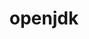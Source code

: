 ---
title: "openjdk"
layout: cache
categories: [package, develop-2024-10-06]
meta: {"versions": ["11.0.17_8", "11.0.23_9", "17.0.11_9", "17.0.4.1_1"], "compilers": ["apple-clang@=15.0.0", "cce@=15.0.1", "gcc@=11.4.0", "gcc@=13.2.0", "gcc@=7.3.1", "gcc@=7.5.0", "gcc@=9.4.0", "oneapi@=2024.2.1"], "oss": ["amzn2", "rhel8", "ubuntu18.04", "ubuntu20.04", "ubuntu22.04", "ubuntu24.04", "ventura"], "platforms": ["darwin", "linux"], "targets": ["aarch64", "neoverse_n1", "neoverse_v1", "neoverse_v2", "ppc64le", "x86_64_v3", "zen4"], "stacks": ["aws-isc", "aws-isc-aarch64", "build_systems", "e4s", "e4s-cray-rhel", "e4s-neoverse-v2", "e4s-neoverse_v1", "e4s-oneapi", "e4s-power", "e4s-rocm-external", "ml-darwin-aarch64-mps", "ml-linux-x86_64-cpu", "ml-linux-x86_64-cuda", "ml-linux-x86_64-rocm", "root"], "num_specs": 22, "num_specs_by_stack": {"root": 22, "ml-darwin-aarch64-mps": 1, "aws-isc-aarch64": 4, "aws-isc": 2, "e4s-cray-rhel": 2, "build_systems": 1, "e4s-power": 2, "e4s-neoverse_v1": 2, "e4s-neoverse-v2": 2, "e4s": 2, "e4s-rocm-external": 1, "e4s-oneapi": 2, "ml-linux-x86_64-rocm": 1, "ml-linux-x86_64-cuda": 2, "ml-linux-x86_64-cpu": 2}}
spec_details: [{"hash": "va6pgaxpkjqjomyvquzn6lkp5fhglnwd", "compiler": "apple-clang@=15.0.0", "versions": ["17.0.11_9"], "os": "ventura", "platform": "darwin", "target": "aarch64", "variants": ["build_system=generic"], "stacks": ["root", "ml-darwin-aarch64-mps"], "size": "-", "tarball": "https://binaries.spack.io/develop-2024-10-06/build_cache/darwin-ventura-aarch64/apple-clang-15.0.0/openjdk-17.0.11_9/darwin-ventura-aarch64-apple-clang-15.0.0-openjdk-17.0.11_9-va6pgaxpkjqjomyvquzn6lkp5fhglnwd.spack"}, {"hash": "h4lk6utksvtpoft4cu3ynqyvbst3qw7s", "compiler": "gcc@=7.3.1", "versions": ["17.0.11_9"], "os": "amzn2", "platform": "linux", "target": "aarch64", "variants": ["build_system=generic"], "stacks": ["root", "aws-isc-aarch64"], "size": "-", "tarball": "https://binaries.spack.io/develop-2024-10-06/build_cache/linux-amzn2-aarch64/gcc-7.3.1/openjdk-17.0.11_9/linux-amzn2-aarch64-gcc-7.3.1-openjdk-17.0.11_9-h4lk6utksvtpoft4cu3ynqyvbst3qw7s.spack"}, {"hash": "w266rorsp6ajnjdy2zqqb5wzqplhjhzu", "compiler": "gcc@=7.3.1", "versions": ["11.0.23_9"], "os": "amzn2", "platform": "linux", "target": "aarch64", "variants": ["build_system=generic"], "stacks": ["root", "aws-isc-aarch64"], "size": "-", "tarball": "https://binaries.spack.io/develop-2024-10-06/build_cache/linux-amzn2-aarch64/gcc-7.3.1/openjdk-11.0.23_9/linux-amzn2-aarch64-gcc-7.3.1-openjdk-11.0.23_9-w266rorsp6ajnjdy2zqqb5wzqplhjhzu.spack"}, {"hash": "inn6tam6s4rxrij7gwrk24xp3ckpte34", "compiler": "gcc@=7.3.1", "versions": ["17.0.11_9"], "os": "amzn2", "platform": "linux", "target": "neoverse_n1", "variants": ["build_system=generic"], "stacks": ["root", "aws-isc-aarch64"], "size": "-", "tarball": "https://binaries.spack.io/develop-2024-10-06/build_cache/linux-amzn2-neoverse_n1/gcc-7.3.1/openjdk-17.0.11_9/linux-amzn2-neoverse_n1-gcc-7.3.1-openjdk-17.0.11_9-inn6tam6s4rxrij7gwrk24xp3ckpte34.spack"}, {"hash": "zsr2yfpxpb6tpznn25he4k5mkx55ck5h", "compiler": "gcc@=7.3.1", "versions": ["11.0.23_9"], "os": "amzn2", "platform": "linux", "target": "neoverse_n1", "variants": ["build_system=generic"], "stacks": ["root", "aws-isc-aarch64"], "size": "-", "tarball": "https://binaries.spack.io/develop-2024-10-06/build_cache/linux-amzn2-neoverse_n1/gcc-7.3.1/openjdk-11.0.23_9/linux-amzn2-neoverse_n1-gcc-7.3.1-openjdk-11.0.23_9-zsr2yfpxpb6tpznn25he4k5mkx55ck5h.spack"}, {"hash": "ssdqtevdtotojycl2lgqc526zbaykzfe", "compiler": "gcc@=7.3.1", "versions": ["17.0.11_9"], "os": "amzn2", "platform": "linux", "target": "x86_64_v3", "variants": ["build_system=generic"], "stacks": ["aws-isc", "root"], "size": "-", "tarball": "https://binaries.spack.io/develop-2024-10-06/build_cache/linux-amzn2-x86_64_v3/gcc-7.3.1/openjdk-17.0.11_9/linux-amzn2-x86_64_v3-gcc-7.3.1-openjdk-17.0.11_9-ssdqtevdtotojycl2lgqc526zbaykzfe.spack"}, {"hash": "j7blxeupzduwf25xtabx3gdmstsbbtfw", "compiler": "gcc@=7.3.1", "versions": ["11.0.23_9"], "os": "amzn2", "platform": "linux", "target": "x86_64_v3", "variants": ["build_system=generic"], "stacks": ["aws-isc", "root"], "size": "-", "tarball": "https://binaries.spack.io/develop-2024-10-06/build_cache/linux-amzn2-x86_64_v3/gcc-7.3.1/openjdk-11.0.23_9/linux-amzn2-x86_64_v3-gcc-7.3.1-openjdk-11.0.23_9-j7blxeupzduwf25xtabx3gdmstsbbtfw.spack"}, {"hash": "345ruvnwt74cxawn7jekxgksmiegxrp5", "compiler": "cce@=15.0.1", "versions": ["11.0.23_9"], "os": "rhel8", "platform": "linux", "target": "zen4", "variants": ["build_system=generic"], "stacks": ["e4s-cray-rhel", "root"], "size": "-", "tarball": "https://binaries.spack.io/develop-2024-10-06/build_cache/linux-rhel8-zen4/cce-15.0.1/openjdk-11.0.23_9/linux-rhel8-zen4-cce-15.0.1-openjdk-11.0.23_9-345ruvnwt74cxawn7jekxgksmiegxrp5.spack"}, {"hash": "qafcwwitlchf4fqfhmwomzyqkdbsgla7", "compiler": "cce@=15.0.1", "versions": ["17.0.11_9"], "os": "rhel8", "platform": "linux", "target": "zen4", "variants": ["build_system=generic"], "stacks": ["e4s-cray-rhel", "root"], "size": "-", "tarball": "https://binaries.spack.io/develop-2024-10-06/build_cache/linux-rhel8-zen4/cce-15.0.1/openjdk-17.0.11_9/linux-rhel8-zen4-cce-15.0.1-openjdk-17.0.11_9-qafcwwitlchf4fqfhmwomzyqkdbsgla7.spack"}, {"hash": "2teuw6t2t5speshrryuyqmnmlrhidfxf", "compiler": "gcc@=7.5.0", "versions": ["17.0.11_9"], "os": "ubuntu18.04", "platform": "linux", "target": "x86_64_v3", "variants": ["build_system=generic"], "stacks": ["root", "build_systems"], "size": "-", "tarball": "https://binaries.spack.io/develop-2024-10-06/build_cache/linux-ubuntu18.04-x86_64_v3/gcc-7.5.0/openjdk-17.0.11_9/linux-ubuntu18.04-x86_64_v3-gcc-7.5.0-openjdk-17.0.11_9-2teuw6t2t5speshrryuyqmnmlrhidfxf.spack"}, {"hash": "mitgoj23wp623uhtauwn4dehoynb67up", "compiler": "gcc@=9.4.0", "versions": ["11.0.17_8"], "os": "ubuntu20.04", "platform": "linux", "target": "ppc64le", "variants": ["build_system=generic"], "stacks": ["e4s-power", "root"], "size": "-", "tarball": "https://binaries.spack.io/develop-2024-10-06/build_cache/linux-ubuntu20.04-ppc64le/gcc-9.4.0/openjdk-11.0.17_8/linux-ubuntu20.04-ppc64le-gcc-9.4.0-openjdk-11.0.17_8-mitgoj23wp623uhtauwn4dehoynb67up.spack"}, {"hash": "i7vi3ln23y2obdkxcto242oqlwotcp4s", "compiler": "gcc@=9.4.0", "versions": ["17.0.4.1_1"], "os": "ubuntu20.04", "platform": "linux", "target": "ppc64le", "variants": ["build_system=generic"], "stacks": ["e4s-power", "root"], "size": "-", "tarball": "https://binaries.spack.io/develop-2024-10-06/build_cache/linux-ubuntu20.04-ppc64le/gcc-9.4.0/openjdk-17.0.4.1_1/linux-ubuntu20.04-ppc64le-gcc-9.4.0-openjdk-17.0.4.1_1-i7vi3ln23y2obdkxcto242oqlwotcp4s.spack"}, {"hash": "ujnetisser6vozxa6eifdyvx7ahktgx2", "compiler": "gcc@=11.4.0", "versions": ["11.0.23_9"], "os": "ubuntu22.04", "platform": "linux", "target": "neoverse_v1", "variants": ["build_system=generic"], "stacks": ["root", "e4s-neoverse_v1"], "size": "-", "tarball": "https://binaries.spack.io/develop-2024-10-06/build_cache/linux-ubuntu22.04-neoverse_v1/gcc-11.4.0/openjdk-11.0.23_9/linux-ubuntu22.04-neoverse_v1-gcc-11.4.0-openjdk-11.0.23_9-ujnetisser6vozxa6eifdyvx7ahktgx2.spack"}, {"hash": "5ky7ysza7ukj4pfqdwuco44jxlmtbdkg", "compiler": "gcc@=11.4.0", "versions": ["17.0.11_9"], "os": "ubuntu22.04", "platform": "linux", "target": "neoverse_v1", "variants": ["build_system=generic"], "stacks": ["root", "e4s-neoverse_v1"], "size": "-", "tarball": "https://binaries.spack.io/develop-2024-10-06/build_cache/linux-ubuntu22.04-neoverse_v1/gcc-11.4.0/openjdk-17.0.11_9/linux-ubuntu22.04-neoverse_v1-gcc-11.4.0-openjdk-17.0.11_9-5ky7ysza7ukj4pfqdwuco44jxlmtbdkg.spack"}, {"hash": "5pqnc6bk2r7mnipu6e7t6zjk7m446p5u", "compiler": "gcc@=11.4.0", "versions": ["11.0.23_9"], "os": "ubuntu22.04", "platform": "linux", "target": "neoverse_v2", "variants": ["build_system=generic"], "stacks": ["root", "e4s-neoverse-v2"], "size": "-", "tarball": "https://binaries.spack.io/develop-2024-10-06/build_cache/linux-ubuntu22.04-neoverse_v2/gcc-11.4.0/openjdk-11.0.23_9/linux-ubuntu22.04-neoverse_v2-gcc-11.4.0-openjdk-11.0.23_9-5pqnc6bk2r7mnipu6e7t6zjk7m446p5u.spack"}, {"hash": "lqmhwxwnq7lno7uje5kmbksx2lqvq6j4", "compiler": "gcc@=11.4.0", "versions": ["17.0.11_9"], "os": "ubuntu22.04", "platform": "linux", "target": "neoverse_v2", "variants": ["build_system=generic"], "stacks": ["root", "e4s-neoverse-v2"], "size": "-", "tarball": "https://binaries.spack.io/develop-2024-10-06/build_cache/linux-ubuntu22.04-neoverse_v2/gcc-11.4.0/openjdk-17.0.11_9/linux-ubuntu22.04-neoverse_v2-gcc-11.4.0-openjdk-17.0.11_9-lqmhwxwnq7lno7uje5kmbksx2lqvq6j4.spack"}, {"hash": "wojba3tarh2utn645lg56oo3inu4wsiu", "compiler": "gcc@=11.4.0", "versions": ["11.0.23_9"], "os": "ubuntu22.04", "platform": "linux", "target": "x86_64_v3", "variants": ["build_system=generic"], "stacks": ["e4s", "root"], "size": "-", "tarball": "https://binaries.spack.io/develop-2024-10-06/build_cache/linux-ubuntu22.04-x86_64_v3/gcc-11.4.0/openjdk-11.0.23_9/linux-ubuntu22.04-x86_64_v3-gcc-11.4.0-openjdk-11.0.23_9-wojba3tarh2utn645lg56oo3inu4wsiu.spack"}, {"hash": "rgpmubzyfyt6c7m6cpp4polvjgdggne5", "compiler": "gcc@=11.4.0", "versions": ["17.0.11_9"], "os": "ubuntu22.04", "platform": "linux", "target": "x86_64_v3", "variants": ["build_system=generic"], "stacks": ["e4s", "root", "e4s-rocm-external"], "size": "-", "tarball": "https://binaries.spack.io/develop-2024-10-06/build_cache/linux-ubuntu22.04-x86_64_v3/gcc-11.4.0/openjdk-17.0.11_9/linux-ubuntu22.04-x86_64_v3-gcc-11.4.0-openjdk-17.0.11_9-rgpmubzyfyt6c7m6cpp4polvjgdggne5.spack"}, {"hash": "yiixvavsdjtl42zsc2stv7jaqnxrer3s", "compiler": "oneapi@=2024.2.1", "versions": ["11.0.23_9"], "os": "ubuntu22.04", "platform": "linux", "target": "x86_64_v3", "variants": ["build_system=generic"], "stacks": ["e4s-oneapi", "root"], "size": "-", "tarball": "https://binaries.spack.io/develop-2024-10-06/build_cache/linux-ubuntu22.04-x86_64_v3/oneapi-2024.2.1/openjdk-11.0.23_9/linux-ubuntu22.04-x86_64_v3-oneapi-2024.2.1-openjdk-11.0.23_9-yiixvavsdjtl42zsc2stv7jaqnxrer3s.spack"}, {"hash": "ky6sonlgrrtcawulbl5wuisfduktjrad", "compiler": "oneapi@=2024.2.1", "versions": ["17.0.11_9"], "os": "ubuntu22.04", "platform": "linux", "target": "x86_64_v3", "variants": ["build_system=generic"], "stacks": ["e4s-oneapi", "root"], "size": "-", "tarball": "https://binaries.spack.io/develop-2024-10-06/build_cache/linux-ubuntu22.04-x86_64_v3/oneapi-2024.2.1/openjdk-17.0.11_9/linux-ubuntu22.04-x86_64_v3-oneapi-2024.2.1-openjdk-17.0.11_9-ky6sonlgrrtcawulbl5wuisfduktjrad.spack"}, {"hash": "qtljoh6jlf6xrufe2ifo55qhocjro2tl", "compiler": "gcc@=13.2.0", "versions": ["11.0.23_9"], "os": "ubuntu24.04", "platform": "linux", "target": "x86_64_v3", "variants": ["build_system=generic"], "stacks": ["root", "ml-linux-x86_64-rocm", "ml-linux-x86_64-cuda", "ml-linux-x86_64-cpu"], "size": "-", "tarball": "https://binaries.spack.io/develop-2024-10-06/build_cache/linux-ubuntu24.04-x86_64_v3/gcc-13.2.0/openjdk-11.0.23_9/linux-ubuntu24.04-x86_64_v3-gcc-13.2.0-openjdk-11.0.23_9-qtljoh6jlf6xrufe2ifo55qhocjro2tl.spack"}, {"hash": "zp4qsgguuce6zixzysglp5yyljycbyui", "compiler": "gcc@=13.2.0", "versions": ["17.0.11_9"], "os": "ubuntu24.04", "platform": "linux", "target": "x86_64_v3", "variants": ["build_system=generic"], "stacks": ["root", "ml-linux-x86_64-cuda", "ml-linux-x86_64-cpu"], "size": "-", "tarball": "https://binaries.spack.io/develop-2024-10-06/build_cache/linux-ubuntu24.04-x86_64_v3/gcc-13.2.0/openjdk-17.0.11_9/linux-ubuntu24.04-x86_64_v3-gcc-13.2.0-openjdk-17.0.11_9-zp4qsgguuce6zixzysglp5yyljycbyui.spack"}]
---
